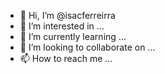 - 👋 Hi, I’m @isacferreirra
- 👀 I’m interested in ...
- 🌱 I’m currently learning ...
- 💞️ I’m looking to collaborate on ...
- 📫 How to reach me ...

<!---
isacferreirra/isacferreirra is a ✨ special ✨ repository because its `README.md` (this file) appears on your GitHub profile.
You can click the Preview link to take a look at your changes.
--->
